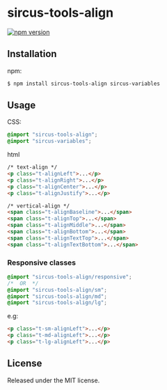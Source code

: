 # sircus-tools-align

[![npm version](https://img.shields.io/npm/v/sircus-tools-align.svg?style=flat)](https://www.npmjs.com/package/sircus-tools-align)

## Installation

npm:

```bash
$ npm install sircus-tools-align sircus-variables
```

## Usage

CSS:

```css
@import "sircus-tools-align";
@import "sircus-variables";
```

html

```html
/* text-align */
<p class="t-alignLeft">...</p>
<p class="t-alignRight">...</p>
<p class="t-alignCenter">...</p>
<p class="t-alignJustify">...</p>

/* vertical-align */
<span class="t-alignBaseline">...</span>
<span class="t-alignTop">...</span>
<span class="t-alignMiddle">...</span>
<span class="t-alignBottom">...</span>
<span class="t-alignTextTop">...</span>
<span class="t-alignTextBottom">...</span>
```

### Responsive classes

```css
@import "sircus-tools-align/responsive";
/*  OR  */
@import "sircus-tools-align/sm";
@import "sircus-tools-align/md";
@import "sircus-tools-align/lg";
```
e.g:

```html
<p class="t-sm-alignLeft">...</p>
<p class="t-md-alignLeft">...</p>
<p class="t-lg-alignLeft">...</p>
```

## License
Released under the MIT license.
